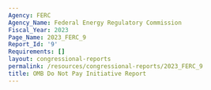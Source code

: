 ```yaml
---
Agency: FERC
Agency_Name: Federal Energy Regulatory Commission
Fiscal_Year: 2023
Page_Name: 2023_FERC_9
Report_Id: '9'
Requirements: []
layout: congressional-reports
permalink: /resources/congressional-reports/2023_FERC_9
title: OMB Do Not Pay Initiative Report
---
```

